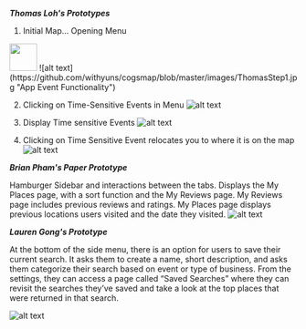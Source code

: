 ***Thomas Loh's Prototypes***

1. Initial Map... Opening Menu
<img src="https://github.com/withyuns/cogsmap/blob/master/images/ThomasStep1.jpg" width="48">
![alt text](https://github.com/withyuns/cogsmap/blob/master/images/ThomasStep1.jpg "App Event Functionality")

2. Clicking on Time-Sensitive Events in Menu 
![alt text](https://github.com/withyuns/cogsmap/blob/master/images/ThomasStep2.jpg "Clicking on Event in Menu")

3. Display Time sensitive Events
![alt text](https://github.com/withyuns/cogsmap/blob/master/images/ThomasStep3.jpg "Display all time-sensitive events that have occurred in the area")

4. Clicking on Time Sensitive Event relocates you to where it is on the map
![alt text](https://github.com/withyuns/cogsmap/blob/master/images/ThomasStep4.jpg "Display all time-sensitive events that have occurred in the area")

***Brian Pham's Paper Prototype***

Hamburger Sidebar and interactions between the tabs. Displays the My Places page, with a sort function and the My Reviews page. My Reviews page includes previous reviews and ratings. My Places page displays previous locations users visited and the date they visited.
![alt text](https://github.com/withyuns/cogsmap/blob/master/images/PaperPrototype2.jpg "Hamburger Sidebar with multiple tabs such as Places, Reviews and Settings")

***Lauren Gong's Prototype***

At the bottom of the side menu, there is an option for users to save their current search. It asks them to create a name, short description, and asks them categorize their search based on event or type of business. From the settings, they can access a page called “Saved Searches” where they can revisit the searches they’ve saved and take a look at the top places that were returned in that search. 

![alt text](https://github.com/withyuns/cogsmap/blob/dcf043bbc472e1630a7e1c7f95c5ff650017664b/images/PaperPrototype_Lauren.jpg "Save current search functionality")

